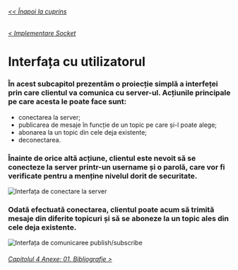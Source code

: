 ###### [<< Înapoi la cuprins](../Cuprins.md)
###### [< Implementare Socket](21.%20Implementare%20Socket)
# Interfața cu utilizatorul
### În acest subcapitol prezentăm o proiecție simplă a interfeței prin care clientul va comunica cu server-ul. Acțiunile principale pe care acesta le poate face sunt:
  - conectarea la server;
  - publicarea de mesaje în funcție de un topic pe care și-l poate alege;
  - abonarea la un topic din cele deja existente;
  - deconectarea.
### Înainte de orice altă acțiune, clientul este nevoit să se conecteze la server printr-un username și o parolă, care vor fi verificate pentru a menține nivelul dorit de securitate.
![Interfața de conectare la server](../Img/connect_UI.png)
### Odată efectuată conectarea, clientul poate acum să trimită mesaje din diferite topicuri și să se aboneze la un topic ales din cele deja existente.
![Interfața de comunicaree publish/subscribe](../Img/publish_subscribe_UI.png)
###### [Capitolul 4 Anexe: 01. Bibliografie >](../Capitolul%204%20Anexe/01.%20Bibliografie.md)
